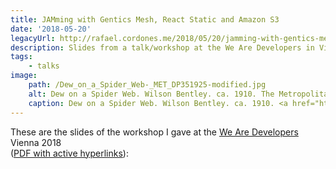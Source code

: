 ```yaml
---
title: JAMming with Gentics Mesh, React Static and Amazon S3
date: '2018-05-20'
legacyUrl: http://rafael.cordones.me/2018/05/20/jamming-with-gentics-mesh-react-static-and-amazon-s3/
description: Slides from a talk/workshop at the We Are Developers in Vienna.
tags: 
    - talks
image:
    path: /Dew_on_a_Spider_Web-_MET_DP351925-modified.jpg
    alt: Dew on a Spider Web. Wilson Bentley. ca. 1910. The Metropolitan Museum of Art
    caption: Dew on a Spider Web. Wilson Bentley. ca. 1910. <a href="https://www.metmuseum.org/art/collection/search/669363">The Metropolitan Museum of Art</a>.
---
```


These are the slides of the workshop I gave at the <a href="https://www.wearedevelopers.com/events/world-congress/">We Are Developers</a> Vienna 2018 <br/>(<a href="https://speakerd.s3.amazonaws.com/presentations/c0af9815abff462abe97f992fd489b4f/jamming-with-gentics-mesh-react-static-and-amazon-s3.pdf">PDF with active hyperlinks</a>):

<script async class="speakerdeck-embed" data-id="c0af9815abff462abe97f992fd489b4f" data-ratio="1.77777777777778" src="//speakerdeck.com/assets/embed.js"></script>
